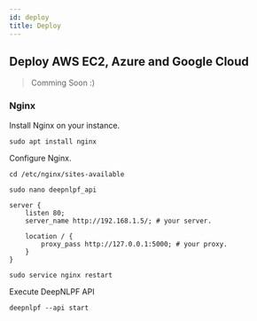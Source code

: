 ```yaml
---
id: deploy
title: Deploy
---
```


## Deploy AWS EC2, Azure and Google Cloud
> Comming Soon :)

### Nginx
Install Nginx on your instance.
```shell
sudo apt install nginx
```

Configure Nginx.
```shell
cd /etc/nginx/sites-available
```

```shell
sudo nano deepnlpf_api
```

```shell
server {
    listen 80;
    server_name http://192.168.1.5/; # your server.

    location / {
        proxy_pass http://127.0.0.1:5000; # your proxy.
    }
}
```

```shell
sudo service nginx restart
```

Execute DeepNLPF API
```shell
deepnlpf --api start
```

